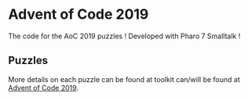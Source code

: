 # Advent of Code 2019

The code for the AoC 2019 puzzles !  Developed with Pharo 7 Smalltalk !

## Puzzles


More details on each puzzle can be found at toolkit can/will be found at [Advent of Code 2019](https://adventofcode.com/).  